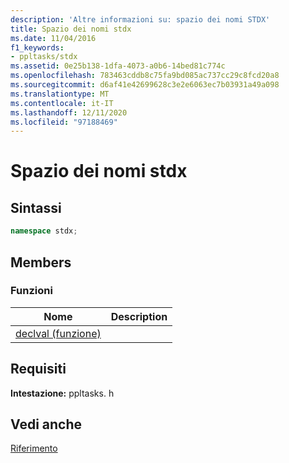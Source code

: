 ```yaml
---
description: 'Altre informazioni su: spazio dei nomi STDX'
title: Spazio dei nomi stdx
ms.date: 11/04/2016
f1_keywords:
- ppltasks/stdx
ms.assetid: 0e25b138-1dfa-4073-a0b6-14bed81c774c
ms.openlocfilehash: 783463cddb8c75fa9bd085ac737cc29c8fcd20a8
ms.sourcegitcommit: d6af41e42699628c3e2e6063ec7b03931a49a098
ms.translationtype: MT
ms.contentlocale: it-IT
ms.lasthandoff: 12/11/2020
ms.locfileid: "97188469"
---
```

# <a name="stdx-namespace"></a>Spazio dei nomi stdx

## <a name="syntax"></a>Sintassi

```cpp
namespace stdx;
```

## <a name="members"></a>Members

### <a name="functions"></a>Funzioni

|Nome|Description|
|----------|-----------------|
|[declval (funzione)](declval-function.md)||

## <a name="requirements"></a>Requisiti

**Intestazione:** ppltasks. h

## <a name="see-also"></a>Vedi anche

[Riferimento](reference-concurrency-runtime.md)
